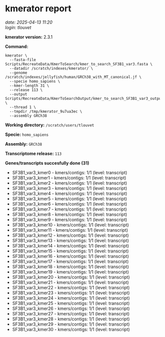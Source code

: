 # kmerator report
*date: 2025-04-13 11:20*  
*login: tlouvet*

**kmerator version:** 2.3.1

**Command:**

```
kmerator \
  --fasta-file Scripts/RecreateData/KmerToSearch/kmer_to_search_SF3B1_var3.fasta \
  --datadir /scratch/indexes/kmerator/ \
  --genome /scratch/indexes/jellyfish/human/GRCh38_with_MT_canonical.jf \
  --specie homo_sapiens \
  --kmer-length 31 \
  --release 113 \
  --output Scripts/RecreateData/KmerToSearchOutput/kmer_to_search_SF3B1_var3_output \
  --thread 1 \
  --tmpdir /tmp/kmerator_9u7ua3ec \
  --assembly GRCh38
```

**Working directory:** `/scratch/users/tlouvet`

**Specie:** `homo_sapiens`

**Assembly:** `GRCh38`

**Transcriptome release:** `113`

**Genes/transcripts succesfully done (31)**

- SF3B1_var3_kmer0 - kmers/contigs: 1/1 (level: transcript)
- SF3B1_var3_kmer1 - kmers/contigs: 1/1 (level: transcript)
- SF3B1_var3_kmer2 - kmers/contigs: 1/1 (level: transcript)
- SF3B1_var3_kmer3 - kmers/contigs: 1/1 (level: transcript)
- SF3B1_var3_kmer4 - kmers/contigs: 1/1 (level: transcript)
- SF3B1_var3_kmer5 - kmers/contigs: 1/1 (level: transcript)
- SF3B1_var3_kmer6 - kmers/contigs: 1/1 (level: transcript)
- SF3B1_var3_kmer7 - kmers/contigs: 1/1 (level: transcript)
- SF3B1_var3_kmer8 - kmers/contigs: 1/1 (level: transcript)
- SF3B1_var3_kmer9 - kmers/contigs: 1/1 (level: transcript)
- SF3B1_var3_kmer10 - kmers/contigs: 1/1 (level: transcript)
- SF3B1_var3_kmer11 - kmers/contigs: 1/1 (level: transcript)
- SF3B1_var3_kmer12 - kmers/contigs: 1/1 (level: transcript)
- SF3B1_var3_kmer13 - kmers/contigs: 1/1 (level: transcript)
- SF3B1_var3_kmer14 - kmers/contigs: 1/1 (level: transcript)
- SF3B1_var3_kmer15 - kmers/contigs: 1/1 (level: transcript)
- SF3B1_var3_kmer16 - kmers/contigs: 1/1 (level: transcript)
- SF3B1_var3_kmer17 - kmers/contigs: 1/1 (level: transcript)
- SF3B1_var3_kmer18 - kmers/contigs: 1/1 (level: transcript)
- SF3B1_var3_kmer19 - kmers/contigs: 1/1 (level: transcript)
- SF3B1_var3_kmer20 - kmers/contigs: 1/1 (level: transcript)
- SF3B1_var3_kmer21 - kmers/contigs: 1/1 (level: transcript)
- SF3B1_var3_kmer22 - kmers/contigs: 1/1 (level: transcript)
- SF3B1_var3_kmer23 - kmers/contigs: 1/1 (level: transcript)
- SF3B1_var3_kmer24 - kmers/contigs: 1/1 (level: transcript)
- SF3B1_var3_kmer25 - kmers/contigs: 1/1 (level: transcript)
- SF3B1_var3_kmer26 - kmers/contigs: 1/1 (level: transcript)
- SF3B1_var3_kmer27 - kmers/contigs: 1/1 (level: transcript)
- SF3B1_var3_kmer28 - kmers/contigs: 1/1 (level: transcript)
- SF3B1_var3_kmer29 - kmers/contigs: 1/1 (level: transcript)
- SF3B1_var3_kmer30 - kmers/contigs: 1/1 (level: transcript)
